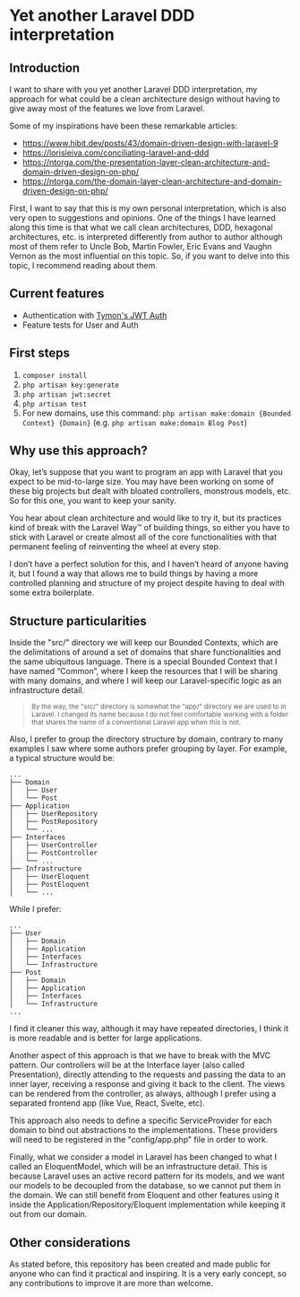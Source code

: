 # Yet another Laravel DDD interpretation

## Introduction
I want to share with you yet another Laravel DDD interpretation, my approach for what could be a clean architecture design without having to give away most of the features we love from Laravel.

Some of my inspirations have been these remarkable articles:
- https://www.hibit.dev/posts/43/domain-driven-design-with-laravel-9
- https://lorisleiva.com/conciliating-laravel-and-ddd
- https://ntorga.com/the-presentation-layer-clean-architecture-and-domain-driven-design-on-php/
- https://ntorga.com/the-domain-layer-clean-architecture-and-domain-driven-design-on-php/

First, I want to say that this is my own personal interpretation, which is also very open to suggestions and opinions. One of the things I have learned along this time is that what we call clean architectures, DDD, hexagonal architectures, etc. is interpreted differently from author to author although most of them refer to Uncle Bob, Martin Fowler, Eric Evans and Vaughn Vernon as the most influential on this topic. So, if you want to delve into this topic, I recommend reading about them.

## Current features
- Authentication with [Tymon's JWT Auth](https://github.com/tymondesigns/jwt-auth)
- Feature tests for User and Auth

## First steps
1. ```composer install```
2. ```php artisan key:generate```
3. ```php artisan jwt:secret```
4. ```php artisan test```
5. For new domains, use this command: ```php artisan make:domain {Bounded Context} {Domain}``` (e.g. ```php artisan make:domain Blog Post```)

## Why use this approach?

Okay, let’s suppose that you want to program an app with Laravel that you expect to be mid-to-large size. You may have been working on some of these big projects but dealt with bloated controllers, monstrous models, etc. So for this one, you want to keep your sanity.

You hear about clean architecture and would like to try it, but its practices kind of break with the Laravel Way™ of building things, so either you have to stick with Laravel or create almost all of the core functionalities with that permanent feeling of reinventing the wheel at every step.

I don’t have a perfect solution for this, and I haven’t heard of anyone having it, but I found a way that allows me to build things by having a more controlled planning and structure of my project despite having to deal with some extra boilerplate.

## Structure particularities

Inside the "src/" directory we will keep our Bounded Contexts, which are the delimitations of around a set of domains that share functionalities and the same ubiquitous language. There is a special Bounded Context that I have named “Common”, where I keep the resources that I will be sharing with many domains, and where I will keep our Laravel-specific logic as an infrastructure detail.

> <sub>By the way, the "src/" directory is somewhat the "app/" directory we are used to in Laravel. I changed its name because I do not feel comfortable working with a folder that shares the name of a conventional Laravel app when this is not.</sub>

Also, I prefer to group the directory structure by domain, contrary to many examples I saw where some authors prefer grouping by layer. For example, a typical structure would be:

```
...
├── Domain
│   ├── User
│   └── Post
├── Application
│   ├── UserRepository
│   ├── PostRepository
│   └── ...
├── Interfaces
│   ├── UserController
│   ├── PostController
│   └── ...
├── Infrastructure
│   ├── UserEloquent
│   ├── PostEloquent
│   └── ...
```

While I prefer:

```
...
├── User
│   ├── Domain
│   ├── Application
│   ├── Interfaces
│   └── Infrastructure
├── Post
│   ├── Domain
│   ├── Application
│   ├── Interfaces
│   └── Infrastructure
...
```

I find it cleaner this way, although it may have repeated directories, I think it is more readable and is better for large applications.

Another aspect of this approach is that we have to break with the MVC pattern. Our controllers will be at the Interface layer (also called Presentation), directly attending to the requests and passing the data to an inner layer, receiving a response and giving it back to the client. The views can be rendered from the controller, as always, although I prefer using a separated frontend app (like Vue, React, Svelte, etc).

This approach also needs to define a specific ServiceProvider for each domain to bind out abstractions to the implementations. These providers will need to be registered in the "config/app.php" file in order to work.

Finally, what we consider a model in Laravel has been changed to what I called an EloquentModel, which will be an infrastructure detail. This is because Laravel uses an active record pattern for its models, and we want our models to be decoupled from the database, so we cannot put them in the domain. We can still benefit from Eloquent and other features using it inside the Application/Repository/Eloquent implementation while keeping it out from our domain.

## Other considerations

As stated before, this repository has been created and made public for anyone who can find it practical and inspiring. It is a very early concept, so any contributions to improve it are more than welcome.

